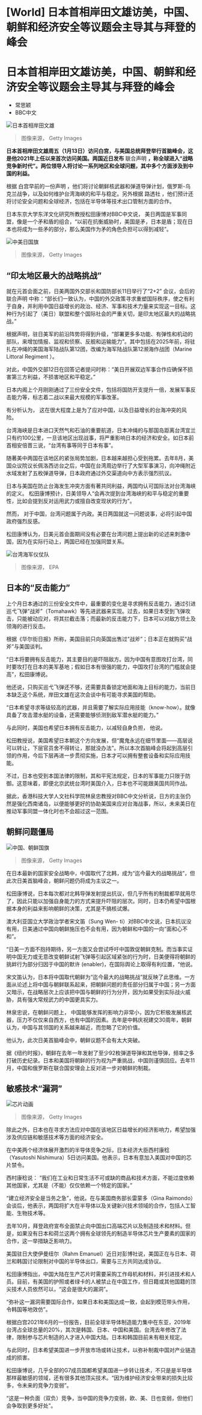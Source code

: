 # [World] 日本首相岸田文雄访美，中国、朝鲜和经济安全等议题会主导其与拜登的峰会

#  日本首相岸田文雄访美，中国、朝鲜和经济安全等议题会主导其与拜登的峰会

  * 常思颖 
  * BBC中文 


![日本首相岸田文雄](_128258689_gettyimages-1455503940.jpg)

> 图像来源，  Getty Images

**日本首相岸田文雄周五（1月13日）访问白宫，与美国总统拜登举行首脑峰会，这是他2021年上任以来首次访问美国。两国近日发布** 联合声明  **，称全球进入“战略竞争新时代”。两位领导人将讨论一系列地区和全球问题，其中多个方面涉及到中国的利益。**

根据 白宫早前的一份声明  ，他们将讨论朝鲜核武器和弹道导弹计划，俄罗斯-乌克兰战争，以及如何维护台湾海峡的和平与稳定。另外根据 路透社  ，他们预计还将讨论安全问题和全球经济，包括在半导体等技术出口管制方面的合作。

日本东京大学东洋文化研究所教授松田康博对BBC中文说， 美日两国是军事同盟，像是一个矛和盾的组合，“以前在抗衡威胁时，美国是矛，日本是盾；现在日本也将成为一些矛的部分，那么美国作为矛的角色负担可以得到减轻”。

![中美日国旗](_128258687_gettyimages-164036456.jpg)

> 图像来源，  Getty Images

##  “印太地区最大的战略挑战”

就在元首会面之前，日美两国外交部长和国防部长11日举行了“2+2” 会议，会后的 联合声明  中称：“部长们一致认为，中国的外交政策寻求重塑国际秩序，使之有利于自身，并利用中国日益增长的政治、经济、军事和技术力量来实现这一目标。这种行为引起了（美日）联盟和整个国际社会的严重关切，是印太地区最大的战略挑战。”

根据声明，驻日美军的前沿阵势将得到升级，“部署更多多功能、有弹性和机动的部队，来增加情报、监视和侦察、反舰和运输能力”。其中包括在2025年前，将驻扎在冲绳的美国海军陆战队第12团，改编为海军陆战队第12濒海作战团（Marine Littoral Regiment ）。

对此，中国外交部12日在回答记者提问时称：“美日开展双边军事合作应确保不损害第三方利益，不损害地区和平稳定。”

日本内阁上个月刚刚通过了三份安全文件，包括将国防开支提升一倍，发展军事反击能力等，标志着二战以来最大规模的军事改革。

有分析认为， 这在很大程度上是为了应对中国，以及日益增长的台海冲突的风险。

台湾海峡是日本进口天然气和石油的重要航道，日本冲绳的与那国岛距离台湾宜兰只有约100公里，一旦该地区出现战事，将严重影响日本的经济和安全。如日本前首相安倍晋三说，“台湾有事等同于日本有事”。

随著美中两国在该地区的紧张局势加剧，日本越来越担心受到拖累。去年8月，美国众议院议长佩洛西访台之后，中国在台湾周边举行了大型军事演习，向冲绳附近水域发射了五枚弹道导弹，日本政府通过外交渠道向中方表示强烈抗议。

日本与美国在防止台海发生冲突方面有著共同利益，两国均认可国际法对台湾海峡的定义。 松田康博预计，日美领导人“会再次提到台湾海峡的和平与稳定的重要性，比如会提到反对运用武力或擅自改变现状的行为”。

然而， 对于中国，台湾问题属于内政。美日两国就这一问题说事，必将引起中国政府强烈反感。

松田康博认为，日美元首会面期间没有必要在台湾问题上提出新的论述来刺激中国，因为在实际行动上，两国已经在加强同盟关系。

![台湾海军仪仗队](_118097961_taiwanepa.jpg)

> 图像来源，  EPA

##  日本的“反击能力”

上个月日本通过的三份安全文件中，最重要的变化是寻求拥有反击能力，通过引进巡弋飞弹“战斧”（Tomahawk）等先进武器来实现。过去，如果日本受到飞弹攻击，只能被动应对，将其拦截击落；而最新的反击能力下，日本可以对敌方领土及领海的进行反击。

根据《华尔街日报》所称，美国目前只向英国出售过“战斧”；日本正在就购买“战斧”与美国谈判。

“日本将要拥有反击能力，其主要目的是吓阻敌方。因为中国有意图攻打台湾，同时要攻打在日本的美军基地；假如日本有很强的能力，中国攻打台湾的门槛就会提高”，松田康博说。

他还说，只购买巡弋飞弹还不够，还需要具备锁定地面和海上目标的能力，当前日本缺乏这个系统，岸田文雄在这次会谈中有可能寻求美国的帮助。

“日本希望寻求等级较高的武器，并且需要了解实际应用技能（know-how）。就像具备了攻击潜水艇的设备，还需要能够侦测到敌军潜水艇的能力。”

与此同时，美国也希望日本拥有反击能力，以减轻自身负担， 他说。

松田教授说，美国希望日本朝这个方向发展，但“魔鬼永远在细节里面——高层说可以转让，下层官员舍不得转让，那就没办法”。所以本次首脑峰会将起到高层引领的作用，今后下层再进一步贯彻实施，日本才可以拥有整套设备和实际应用技能。

不过，日本也受到本国法律的限制，其和平宪法规定，日本的军事能力只限于防御。这意味着，即便北京武统台湾时美国介入，日本也不可能跟美国共同作战。

据此，香港科技大学人文社科学院林泉忠教授对BBC中文分析说，日方的主张仍然是强化西南诸岛，以便能够更好的协助美国来应对台海战事，所以，未来美日在推动军事同盟一体化时也不会超过这一范围。

##  朝鲜问题僵局

![中国、朝鲜国旗](_128258693_gettyimages-1423166972.jpg)

> 图像来源，  Getty Images

在日本最新的国家安全战略中，中国取代了北韩，成为“迄今最大的战略挑战”，但此次日美首脑峰会，朝鲜问题仍将成为主议之一。

松田康博说，日本每次都对北韩导弹发射提出抗议，但几乎所有的制裁都早就用尽了，因此只能以加强自身能力的方式来提升吓阻的层次。同时，日本仍希望中国根据本身的利益来影响朝鲜的决策，尤其是不搞核试爆。

澳大利亚国立大学政治学者宋文笛（Sung Wen- ti）对BBC中文说，日本抗议没有用，日美通过中国向朝鲜施压也不会有用，因为朝鲜和中国的一向“面和心不和”。

“日美一方面不抱持期待，另一方面又会尝试呼吁中国敦促朝鲜克制。而当事实证明中国无力或无意改变朝鲜试射飞弹等引起区域紧张的行为时，日美便得将朝鲜的挑衅行为部分归因于中国的默许 (enabler)，在国际舆论上取得有利位置，“他说。

宋文笛认为，日本将中国取代朝鲜为“迄今最大的战略挑战”就反映了此思维。一方面从论述上将中国与朝鲜联系起来，把朝鲜问题的责任部分归属于中国；另一方面又暗示，在战略层次上应该把中国与朝鲜的行为分开，因为如果受到实际战火威胁，具有强大常规武力的中国更具实力。

林泉忠说，在朝鲜问题上， 中国能够发挥的影响力非常小，因为它积极发展核武器，压力不仅仅来自西方，也有中国的因素。去年是中韩庆祝建交30周年，朝鲜认为，中国与其邻国的关系越来越近，而忽略了它的价值。

他认为，此次日美首脑峰会中，朝鲜议题不会有太大突破。

据《纽约时报》，朝鲜在去年一年发射了至少92枚弹道导弹和其他导弹，频率之多打破历史纪录。日本和美国将朝鲜的行为视为严重挑战，中国则谨慎回应。去年11月，中国和俄罗斯在联合国安理会上反对进一步对朝鲜的制裁。

##  敏感技术“漏洞”

![芯片动画](_128258695_gettyimages-1359446412.jpg)

> 图像来源，  Getty Images

除此之外，日本也在寻求方法应对中国在该地区日益增长的经济影响力，希望加强涉及供应链和敏感技术等方面的经济安全。

在中美两个经济体展开激烈的半导体竞争之际，日本经济大臣西村康稔（Yasutoshi Nishimura）5日访问美国。他表示，日本有意加入美国对中国的芯片禁令。

西村康稔说： “我们在工业和日常生活不可或缺的商品和技术方面，不能过度依赖其他国家，尤其是（不能）仅仅依赖一个特定的国家。”

“建立经济安全是当务之急”，他说。在与美国商务部长雷蒙多（Gina Raimondo）会谈后，他表示，两国将扩大在半导体以及关键新兴技术领域的合作，包括人工智能、生物技术等。

去年10月，拜登政府宣布全面禁止向中国出口高端芯片以及制造技术和材料。但是，如果没有日本和荷兰这两个拥有全球领先的制造半导体芯片生产要素的国家的合作，这一举措缺乏影响力。

美国驻日大使伊曼纽尔（Rahm Emanuel）近日对彭博社说，美国正在与日本、荷兰和韩国讨论限制对中国的半导体出口，需要与三方共同达成协议。

松田康博指出，中国大陆在生产芯片时需要采购工作母机和材料，并引进技术和人员。目前，有美国的护照或者绿卡的人被禁止在中国工作，但日籍或其他国籍的顶尖技术人员依然可以，“这会是很大的漏洞”。

“弥补这一漏洞需要国际合作，如果日本和美国达成一致，会起到模范带头作用，令韩国等地效仿”。

根据白宫2021年6月的一份报告，目前全球半导体制造能力集中在东亚，2019年台湾占全球总量的20%，其次是韩国、日本、中国和美国。台湾去年修改了法律，限制参与芯片制造的人才进入中国大陆。日本和韩国目前未有相关规定。

与此同时，日本希望美国进一步开放市场或转让技术，以弥补制裁中国对产业链造成的损害。

松田康博说，几乎全部的G7成员国都希望美国进一步转让技术，不只是是半导体那样最敏感的领域，还有很多其他顶尖技术。“因为维护经济安全带来的损失比较多，令未来的竞争力变弱”。

“这是一种负面（双负）竞争，当中国的竞争力变弱，欧、美、日也变弱，但他们会争取到更多好处”。


